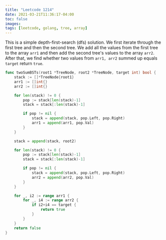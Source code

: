 ```yaml
---
title: "Leetcode 1214"
date: 2021-03-21T11:36:17-04:00
toc: false
images:
tags: [leetcode, golang, tree, array]
---
```


This is a simple depth-first-search (dfs) solution. We first iterate through the first tree and then the second tree. We add all the values from the first tree to the array `arr1` and then add the second tree's values to the array `arr2`. After that, we find whether two values from `arr1, arr2` summed up equals `target` return `true`.

``` go
func twoSumBSTs(root1 *TreeNode, root2 *TreeNode, target int) bool {
    stack := []*TreeNode{root1}
    arr1 := []int{}
    arr2 := []int{}

    for len(stack) != 0 {
        pop := stack[len(stack)-1]
        stack = stack[:len(stack)-1]

        if pop != nil {
            stack = append(stack, pop.Left, pop.Right)
            arr1 = append(arr1, pop.Val)
        }
    }

    stack = append(stack, root2)

    for len(stack) != 0 {
        pop := stack[len(stack)-1]
        stack = stack[:len(stack)-1]

        if pop != nil {
            stack = append(stack, pop.Left, pop.Right)
            arr2 = append(arr2, pop.Val)
        }
    }

    for _, i2 := range arr1 {
        for _, i4 := range arr2 {
            if i2+i4 == target {
                return true
            }
        }
    }
    return false
}
```